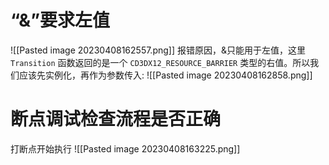 # “&”要求左值
![[Pasted image 20230408162557.png]]
报错原因，&只能用于左值，这里 `Transition` 函数返回的是一个 `CD3DX12_RESOURCE_BARRIER` 类型的右值。所以我们应该先实例化，再作为参数传入:
![[Pasted image 20230408162858.png]]

# 断点调试检查流程是否正确
打断点开始执行
![[Pasted image 20230408163225.png]]